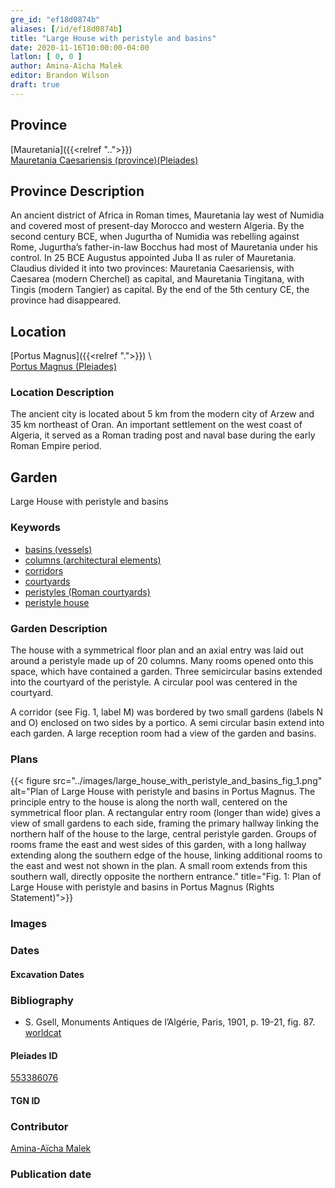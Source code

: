 ```yaml
---
gre_id: "ef18d0874b"
aliases: [/id/ef18d0874b]
title: "Large House with peristyle and basins"
date: 2020-11-16T10:00:00-04:00
latlon: [ 0, 0 ]
author: Amina-Aïcha Malek
editor: Brandon Wilson
draft: true
---
```


## Province

[Mauretania]({{<relref "..">}}) \
[Mauretania Caesariensis (province)(Pleiades)](https://pleiades.stoa.org/places/981532)

## Province Description

An ancient district of Africa in Roman times, Mauretania lay west of Numidia and covered most of present-day Morocco and western Algeria. By the second century BCE, when Jugurtha of Numidia was rebelling against Rome, Jugurtha’s father-in-law Bocchus had most of Mauretania under his control. In 25 BCE Augustus appointed Juba II as ruler of Mauretania. Claudius divided it into two provinces: Mauretania Caesariensis, with Caesarea (modern Cherchel) as capital, and Mauretania Tingitana, with Tingis (modern Tangier) as capital. By the end of the 5th century CE, the province had disappeared.

## Location

[Portus Magnus]({{<relref ".">}}) \  
[Portus Magnus (Pleiades)](https://pleiades.stoa.org/places/285503)

### Location Description

The ancient city is located about 5 km from the modern city of Arzew and 35 km northeast of Oran. An important settlement on the west coast of Algeria, it served as a Roman trading post and naval base during the early Roman Empire period.

<!--## Sublocation-->

<!--### Sublocation Description-->

## Garden

Large House with peristyle and basins

### Keywords

- [basins (vessels)](http://vocab.getty.edu/page/aat/300045614)
- [columns (architectural elements)](http://vocab.getty.edu/page/aat/300001571)
- [corridors](http://vocab.getty.edu/page/aat/300004294)
- [courtyards](http://vocab.getty.edu/page/aat/300004095)
- [peristyles (Roman courtyards)](http://vocab.getty.edu/page/aat/300004029)
- [peristyle house](http://vocab.getty.edu/page/aat/300005452)

### Garden Description

The house with a symmetrical floor plan and an axial entry was laid out around a peristyle made up of 20 columns.  Many rooms opened onto this space, which have contained a garden. Three semicircular basins extended into the courtyard of the peristyle. A circular pool was centered in the courtyard.

A corridor (see Fig. 1, label M) was bordered by two small gardens (labels N and O) enclosed on two sides by a portico. A semi circular basin extend into each garden. A large reception room had a view of the garden and basins.

### Plans

{{< figure src="../images/large_house_with_peristyle_and_basins_fig_1.png" alt="Plan of Large House with peristyle and basins in Portus Magnus. The principle entry to the house is along the north wall, centered on the symmetrical floor plan. A rectangular entry room (longer than wide) gives a view of small gardens to each side, framing the primary hallway linking the northern half of the house to the large, central peristyle garden. Groups of rooms frame the east and west sides of this garden, with a long hallway extending along the southern edge of the house, linking additional rooms to the east and west not shown in the plan. A small room extends from this southern wall, directly opposite the northern entrance." title="Fig. 1: Plan of Large House with peristyle and basins in Portus Magnus (Rights Statement)">}}

### Images

### Dates

#### Excavation Dates

### Bibliography

* S. Gsell, Monuments Antiques de l’Algérie, Paris, 1901, p. 19-21, fig. 87. [worldcat](https://www.worldcat.org/title/monuments-antiques-de-lalgerie-tome-second/oclc/491461100)

#### Pleiades ID

[553386076](https://pleiades.stoa.org/places/553386076)

#### TGN ID

### Contributor

[Amina-Aïcha Malek](http://worldcat.org/identities/lccn-n2012075871/)

### Publication date

<!--07 July 2020-->

<!--### Related articles-->

<!-- Links to other related articles. Leave blank for now -->